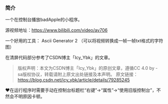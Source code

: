 ### 简介
一个在控制台播放badApple的小程序。

源视频地址：https://www.bilibili.com/video/av706

一个好用的工具： Ascii Generator 2 （可以将视频转换成一帧一帧txt格式的字符图）

在清屏代码部分参考了CSDN博主「Icy_Ybk」的文章。
>版权声明：本文为CSDN博主「Icy_Ybk」的原创文章，遵循CC 4.0 by - sa版权协议，转载请附上原文出处链接及本声明。
原文链接：https://blog.csdn.net/icy_ybk/article/details/79285245

❤在运行程序时需要手动在控制台标题栏“右键”->“属性”->“使用旧版控制台”，不然会不明原因卡顿。

